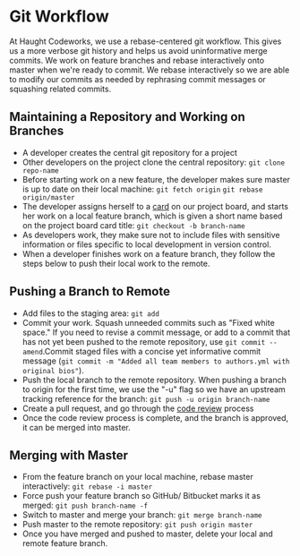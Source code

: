 # Git Workflow

At Haught Codeworks, we use a rebase-centered git workflow. This gives us a more verbose git history and helps us avoid uninformative merge commits. We work on feature branches and rebase interactively onto master when we're ready to commit. We rebase interactively so we are able to modify our commits as needed by rephrasing commit messages or squashing related commits.

## Maintaining a Repository and Working on Branches

* A developer creates the central git repository for a project
* Other developers on the project clone the central repository: `git clone repo-name`
* Before starting work on a new feature, the developer makes sure master is up to date on their local machine: `git fetch origin`  `git rebase origin/master`
* The developer assigns herself to a [card](/card-flow.md) on our project board, and starts her work on a local feature branch, which is given a short name based on the project board card title: `git checkout -b branch-name`
* As developers work, they make sure not to include files with sensitive information or files specific to local development in version control.
* When a developer finishes work on a feature branch, they follow the steps below to push their local work to the remote.

## Pushing a Branch to Remote

  * Add files to the staging area: `git add`
  * Commit your work. Squash unneeded commits such as "Fixed white space." If you need to revise a commit message, or add to a commit that has not yet been pushed to the remote repository, use `git commit --amend`.Commit staged files with a concise yet informative commit message (`git commit -m "Added all team members to authors.yml with original bios"`).
  * Push the local branch to the remote repository. When pushing a branch to origin for the first time, we use the "-u" flag so we have an upstream tracking reference for the branch: `git push -u origin branch-name`
  * Create a pull request, and go through the [code review](/code-review.md) process
  * Once the code review process is complete, and the branch is approved, it can be merged into master.

  ## Merging with Master

* From the feature branch on your local machine, rebase master interactively: `git rebase -i master`
* Force push your feature branch so GitHub/ Bitbucket marks it as merged: `git push branch-name -f`
* Switch to master and merge your branch: `git merge branch-name`
* Push master to the remote repository: `git push origin master`
* Once you have merged and pushed to master, delete your local and remote feature branch.